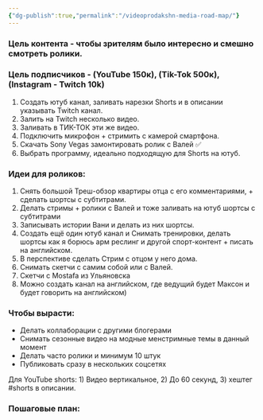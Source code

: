 ```yaml
---
{"dg-publish":true,"permalink":"/videoprodakshn-media-road-map/"}
---
```


### Цель контента - чтобы зрителям было интересно и смешно смотреть ролики. 
### Цель подписчиков - (YouTube 150к), (Tik-Tok 500к), (Instagram - Twitch 10k)  
1) Создать ютуб канал, заливать нарезки Shorts и в описании указывать Twitch канал.
2) Залить на Twitch несколько видео.
3) Заливать в ТИК-ТОК эти же видео.
4) Подключить микрофон + стримить с камерой смартфона.
5) Скачать Sony Vegas замонтировать ролик с Валей ✅
6) Выбрать программу, идеально подходящую для Shorts на ютуб.

### Идеи для роликов:
1) Снять большой Треш-обзор квартиры отца с его комментариями, + сделать шортсы с субтитрами.
2) Делать стримы + ролики с Валей и тоже заливать на ютуб шортсы с субтитрами
3) Записывать истории Вани и делать из них шортсы.
4) Создать ещё один ютуб канал и Снимать тренировки, делать шортсы как я борюсь арм реслинг и другой спорт-контент + писать на английском.
5) В перспективе сделать Стрим с отцом у него дома.
6) Снимать скетчи с самим собой или с Валей.
7) Скетчи с Mostafa из Ульяновска 
8) Можно создать канал на английском, где ведущий будет Максон и будет говорить на английском)
### Чтобы вырасти:
- Делать коллаборации с другими блогерами
- Снимать сезонные видео на модные менстримные темы в данный момент
- Делать часто ролики и минимум 10 штук
- Публиковать сразу в нескольких соцсетях

Для YouTube shorts: 1) Видео вертикальное, 2) До 60 секунд, 3) хештег #shorts в описании.
### Пошаговые план: 
